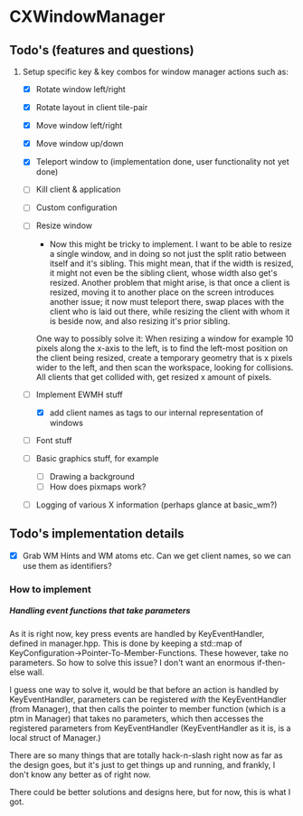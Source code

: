 # CXWindowManager



## Todo's (features and questions)
1. Setup specific key & key combos for window manager actions such as:
   - [x] Rotate window left/right
   - [x] Rotate layout in client tile-pair
   - [x] Move window left/right
   - [x] Move window up/down
   - [x] Teleport window to (implementation done, user functionality not yet done)
   - [ ] Kill client & application
   - [ ] Custom configuration
   - [ ] Resize window
        - Now this might be tricky to implement. I want to be able to resize a single window, and in doing so
        not just the split ratio between itself and it's sibling. This might mean, that if the width is resized,
        it might not even be the sibling client, whose width also get's resized. 
        Another problem that might arise, is that once a client is resized, moving it to another place on the screen
        introduces another issue; it now must teleport there, swap places with the client who is laid out there,
        while resizing the client with whom it is beside now, and also resizing it's prior sibling.
        
        One way to possibly solve it: When resizing a window for example 10 pixels along the x-axis to the left,
        is to find the left-most position on the client being resized, create a temporary geometry that is x pixels
        wider to the left, and then scan the workspace, looking for collisions. All clients that get collided with, get
        resized x amount of pixels.
   - [ ] Implement EWMH stuff
        - [x] add client names as tags to our internal representation of windows
   - [ ] Font stuff
   - [ ] Basic graphics stuff, for example
        - [ ] Drawing a background
        - [ ] How does pixmaps work?
   - [ ] Logging of various X information (perhaps glance at basic_wm?) 

 
## Todo's implementation details

   - [x] Grab WM Hints and WM atoms etc. Can we get client names, so we can use them as identifiers?
   
   
### How to implement

##### Handling event functions that take parameters 
As it is right now, key press events are handled by KeyEventHandler, defined in manager.hpp. This is done by keeping
a std::map of KeyConfiguration->Pointer-To-Member-Functions. These however, take no parameters. So how to solve this issue?
I don't want an enormous if-then-else wall.

I guess one way to solve it, would be that before an action is handled by KeyEventHandler, parameters can be registered
*with* the KeyEventHandler (from Manager), that then calls the pointer to member function (which is a ptm in Manager) that 
takes no parameters, which then accesses the registered parameters from KeyEventHandler (KeyEventHandler as it is, is a local 
struct of Manager.)

There are so many things that are totally hack-n-slash right now as far as the design goes, but it's just to get things up
and running, and frankly, I don't know any better as of right now.

There could be better solutions and designs here, but for now, this is what I got. 